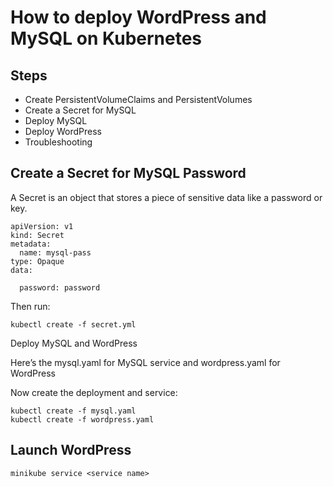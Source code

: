 # How to deploy WordPress and MySQL on Kubernetes

## Steps


* Create PersistentVolumeClaims and PersistentVolumes
* Create a Secret for MySQL
* Deploy MySQL
* Deploy WordPress
* Troubleshooting

## Create a Secret for MySQL Password

A Secret is an object that stores a piece of sensitive data like a password or key.
```
apiVersion: v1
kind: Secret
metadata:
  name: mysql-pass
type: Opaque
data:
        
  password: password
  ```
  
Then run:
```
kubectl create -f secret.yml  
```
Deploy MySQL and WordPress 

Here’s the mysql.yaml for MySQL service and wordpress.yaml for WordPress

Now create the deployment and service:
```
kubectl create -f mysql.yaml
kubectl create -f wordpress.yaml
```

## Launch WordPress

```
minikube service <service name>
```

